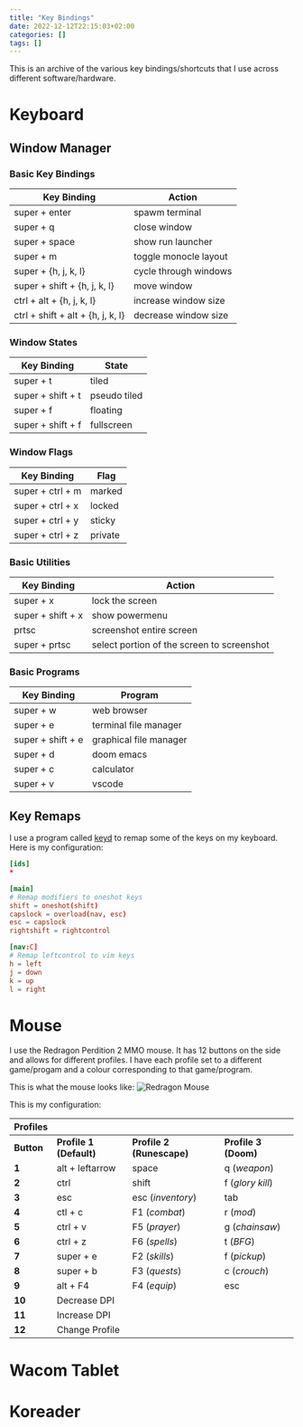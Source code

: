 ```yaml
---
title: "Key Bindings"
date: 2022-12-12T22:15:03+02:00
categories: []
tags: []
---
```


This is an archive of the various key bindings/shortcuts that I use across different software/hardware.

# Keyboard

## Window Manager

### Basic Key Bindings
| **Key Binding**                   | **Action**            |
|-----------------------------------|-----------------------|
| super + enter                     | spawm terminal        |
| super + q                         | close window          |
| super + space                     | show run launcher     |
| super + m                         | toggle monocle layout |
| super + {h, j, k, l}              | cycle through windows |
| super + shift + {h, j, k, l}      | move window           |
| ctrl + alt + {h, j, k, l}         | increase window size  |
| ctrl + shift + alt + {h, j, k, l} | decrease window size  |

### Window States
| **Key Binding**   | **State**    |
|-------------------|--------------|
| super + t         | tiled        |
| super + shift + t | pseudo tiled |
| super + f         | floating     |
| super + shift + f | fullscreen   |

### Window Flags
| **Key Binding**  | **Flag** |
|------------------|----------|
| super + ctrl + m | marked   |
| super + ctrl + x | locked   |
| super + ctrl + y | sticky   |
| super + ctrl + z | private  |

### Basic Utilities
| Key Binding       | Action                                     |
|-------------------|--------------------------------------------|
| super + x         | lock the screen                            |
| super + shift + x | show powermenu                             |
| prtsc             | screenshot entire screen                   |
| super + prtsc     | select portion of the screen to screenshot |

### Basic Programs
| **Key Binding**   | **Program**            |
|-------------------|------------------------|
| super + w         | web browser            |
| super + e         | terminal file manager  |
| super + shift + e | graphical file manager |
| super + d         | doom emacs             |
| super + c         | calculator             |
| super + v         | vscode                 |

## Key Remaps

I use a program called [keyd](https://github.com/rvaiya/keyd) to remap some of the keys on my keyboard.
Here is my configuration:

```toml
[ids]
*

[main]
# Remap modifiers to oneshot keys
shift = oneshot(shift)
capslock = overload(nav, esc)
esc = capslock
rightshift = rightcontrol

[nav:C]
# Remap leftcontrol to vim keys
h = left
j = down
k = up
l = right
```

# Mouse

I use the Redragon Perdition 2 MMO mouse.
It has 12 buttons on the side and allows for different profiles. 
I have each profile set to a different game/progam and a colour corresponding to that game/program.

This is what the mouse looks like:
![Redragon Mouse](/images/redragon_mouse.png)

This is my configuration:

| **Profiles** |                       |                         |                    |
|--------------|-----------------------|-------------------------|--------------------|
| **Button**   |**Profile 1 (Default)**|**Profile 2 (Runescape)**|**Profile 3 (Doom)**|
| **1**         | alt + leftarrow      | space                   | q (*weapon*)       |
| **2**         | ctrl                 | shift                   | f (*glory kill*)   |
| **3**         | esc                  | esc (*inventory*)       | tab                |
| **4**         | ctl + c              | F1 (*combat*)           | r (*mod*)          |
| **5**         | ctrl + v             | F5 (*prayer*)           | g (*chainsaw*)     |
| **6**         | ctrl + z             | F6 (*spells*)           | t (*BFG*)          |
| **7**         | super + e            | F2 (*skills*)           | f (*pickup*)       |
| **8**         | super + b            | F3 (*quests*)           | c (*crouch*)       |
| **9**         | alt + F4             | F4 (*equip*)            | esc                |
| **10**        | Decrease DPI                                                        |
| **11**        | Increase DPI                                                        |
| **12**        | Change Profile                                                      |

# Wacom Tablet

# Koreader